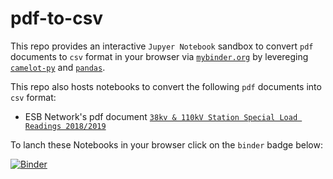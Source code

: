 # pdf-to-csv
This repo provides an interactive `Jupyer Notebook` sandbox to convert `pdf` documents to `csv` format in your browser via [`mybinder.org`](https://mybinder.org/) by levereging [`camelot-py`](https://camelot-py.readthedocs.io/en/master/user/quickstart.html) and [`pandas`](https://pandas.pydata.org/).

This repo also hosts notebooks to convert the following `pdf` documents into `csv` format:
- ESB Network's pdf document [`38kv & 110kV Station Special Load Readings 2018/2019`](https://github.com/codema-dev/pdf-to-csv/blob/main/pdfs/doc-080620-ftu---slr-2018-19.pdf)

To lanch these Notebooks in your browser click on the `binder` badge below:

[![Binder](https://mybinder.org/badge_logo.svg)](https://mybinder.org/v2/gh/codema-dev/pdf-to-csv/HEAD)

